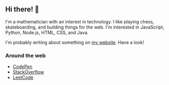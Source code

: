 ## Hi there! 👋

I'm a mathematician with an interest in technology. I like playing chess, skateboarding, and building things for the web. I'm interested in JavaScript, Python, Node.js, HTML, CSS, and Java.

I'm probably writing about something on [my website](https://tannerdolby.com). Have a look!

### Around the web
- [CodePen][codepen]
- [StackOverflow][stackoverflow]
- [LeetCode][leetcode]

[leetcode]: https://leetcode.com/gnaare/
[codepen]: https://codepen.io/tannerdolby
[stackoverflow]: https://stackoverflow.com/users/11389581/tanner-dolby
